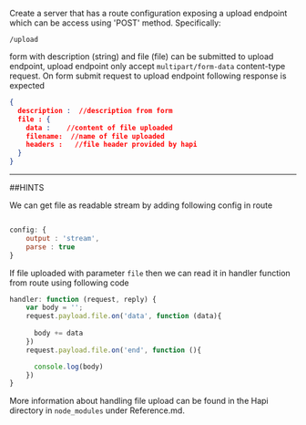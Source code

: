 Create a server that has a route configuration exposing a upload endpoint which can be access using 'POST' method. Specifically:

```
/upload
```

form with description (string) and file (file) can be submitted to upload endpoint, upload endpoint only accept ```multipart/form-data``` content-type request. On form submit request to upload endpoint following response is expected

```json
{
  description :  //description from form
  file : {
    data :    //content of file uploaded 
    filename:  //name of file uploaded
    headers :   //file header provided by hapi 
  }
} 
```

-----------------------------------------------------------------
##HINTS

We can get file as readable stream by adding following config in route   

```js

config: {
    output : 'stream',
    parse : true
}

```

If file uploaded with parameter ```file``` then we can read it in handler function from route using following code
   
```js
handler: function (request, reply) {
    var body = '';
    request.payload.file.on('data', function (data){
      
      body += data
    })
    request.payload.file.on('end', function (){

      console.log(body) 
    })
}

```

More information about handling file upload can be found in the Hapi directory in `node_modules` under Reference.md.

